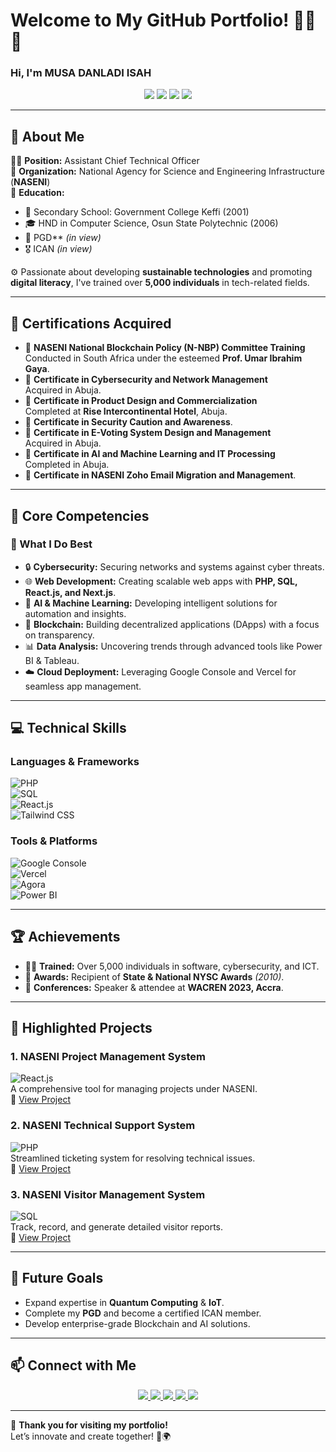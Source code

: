 # Welcome to My GitHub Portfolio! 👨‍💻✨  
### Hi, I'm **MUSA DANLADI ISAH**  

<p align="center">
  <img src="https://img.shields.io/badge/Assistant%20Chief%20Technical%20Officer-NASENI-blue?style=for-the-badge" />
  <img src="https://img.shields.io/badge/🚀-Cybersecurity-brightgreen?style=flat-square" />
  <img src="https://img.shields.io/badge/Web%20Development-JavaScript%20%7C%20React.js-yellowgreen?style=flat-square" />
  <img src="https://img.shields.io/badge/Data%20Analysis-Power%20BI%20%7C%20Tableau-orange?style=flat-square" />
</p>

---

## 🌟 **About Me**  
👨‍💻 **Position:** Assistant Chief Technical Officer  
🏢 **Organization:** National Agency for Science and Engineering Infrastructure (**NASENI**)  
📜 **Education:**  
  - 🏫 Secondary School: Government College Keffi (2001)  
  - 🎓 HND in Computer Science, Osun State Polytechnic (2006)  
  - 📘 PGD** *(in view)*  
  - 🎖️ ICAN *(in view)*  

⚙️ Passionate about developing **sustainable technologies** and promoting **digital literacy**, I've trained over **5,000 individuals** in tech-related fields.

---

## 🏅 **Certifications Acquired**  
- 📜 **NASENI National Blockchain Policy (N-NBP) Committee Training**  
  Conducted in South Africa under the esteemed **Prof. Umar Ibrahim Gaya**.  
- 📜 **Certificate in Cybersecurity and Network Management**  
  Acquired in Abuja.  
- 📜 **Certificate in Product Design and Commercialization**  
  Completed at **Rise Intercontinental Hotel**, Abuja.  
- 📜 **Certificate in Security Caution and Awareness**.  
- 📜 **Certificate in E-Voting System Design and Management**  
  Acquired in Abuja.  
- 📜 **Certificate in AI and Machine Learning and IT Processing**  
  Completed in Abuja.  
- 📜 **Certificate in NASENI Zoho Email Migration and Management**.  

---

## 💼 **Core Competencies**  
### 🎯 What I Do Best  
- 🔒 **Cybersecurity:** Securing networks and systems against cyber threats.  
- 🌐 **Web Development:** Creating scalable web apps with **PHP, SQL, React.js, and Next.js**.  
- 🤖 **AI & Machine Learning:** Developing intelligent solutions for automation and insights.  
- 🔗 **Blockchain:** Building decentralized applications (DApps) with a focus on transparency.  
- 📊 **Data Analysis:** Uncovering trends through advanced tools like Power BI & Tableau.  
- ☁️ **Cloud Deployment:** Leveraging Google Console and Vercel for seamless app management.  

---

## 💻 **Technical Skills**  
### Languages & Frameworks  
![PHP](https://img.shields.io/badge/-PHP-4F5B93?logo=php&logoColor=white&style=flat)  
![SQL](https://img.shields.io/badge/-SQL-336791?logo=postgresql&logoColor=white&style=flat)  
![React.js](https://img.shields.io/badge/-React.js-61DAFB?logo=react&logoColor=black&style=flat)  
![Tailwind CSS](https://img.shields.io/badge/-Tailwind%20CSS-38B2AC?logo=tailwindcss&logoColor=white&style=flat)  

### Tools & Platforms  
![Google Console](https://img.shields.io/badge/Google%20Console-4285F4?logo=google&logoColor=white&style=flat)  
![Vercel](https://img.shields.io/badge/Vercel-000?logo=vercel&logoColor=white&style=flat)  
![Agora](https://img.shields.io/badge/Agora-blue?style=flat&logo=agora&logoColor=white)  
![Power BI](https://img.shields.io/badge/Power%20BI-F2C811?style=flat&logo=powerbi&logoColor=black)  

---

## 🏆 **Achievements**  
- 👨‍🏫 **Trained:** Over 5,000 individuals in software, cybersecurity, and ICT.  
- 🏅 **Awards:** Recipient of **State & National NYSC Awards** *(2010)*.  
- 🎤 **Conferences:** Speaker & attendee at **WACREN 2023, Accra**.  

---

## 🚀 **Highlighted Projects**  
### 1. **NASENI Project Management System**  
![React.js](https://img.shields.io/badge/-React.js-61DAFB?style=flat-square&logo=react)  
A comprehensive tool for managing projects under NASENI.  
🔗 [View Project](https://github.com/your-username/nasenipmo-project-management)  

### 2. **NASENI Technical Support System**  
![PHP](https://img.shields.io/badge/-PHP-4F5B93?style=flat-square&logo=php)  
Streamlined ticketing system for resolving technical issues.  
🔗 [View Project](https://github.com/your-username/naseni-technical-support)  

### 3. **NASENI Visitor Management System**  
![SQL](https://img.shields.io/badge/-SQL-336791?style=flat-square&logo=postgresql)  
Track, record, and generate detailed visitor reports.  
🔗 [View Project](https://github.com/your-username/naseni-visitor-management)  

---

## 🎯 **Future Goals**  
- Expand expertise in **Quantum Computing** & **IoT**.  
- Complete my **PGD** and become a certified ICAN member.  
- Develop enterprise-grade Blockchain and AI solutions.  

---

## 📫 **Connect with Me**  
<p align="center">
  <a href="mailto:datalinkscomputer@gmail.com">
    <img src="https://img.shields.io/badge/Email-D14836?style=for-the-badge&logo=gmail&logoColor=white" />
  </a>
  <a href="https://linkedin.com/in/your-profile">
    <img src="https://img.shields.io/badge/LinkedIn-blue?style=for-the-badge&logo=linkedin&logoColor=white" />
  </a>
  <a href="https://www.facebook.com/danladi.musa.754918">
    <img src="https://img.shields.io/badge/Facebook-1877F2?style=for-the-badge&logo=facebook&logoColor=white" />
  </a>
  <a href="https://github.com/isahmusa">
    <img src="https://img.shields.io/badge/GitHub-181717?style=for-the-badge&logo=github&logoColor=white" />
  </a>
  <a href="https://www.facebook.com/profile.php?id=100095188947752">
    <img src="https://img.shields.io/badge/Danladi%20Network%20Hub-555?style=for-the-badge&logo=facebook&logoColor=white" />
  </a>
</p>

---

🎉 **Thank you for visiting my portfolio!**  
Let’s innovate and create together! 🚀🌍  
